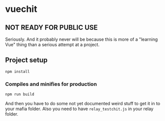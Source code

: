 # vuechit

## NOT READY FOR PUBLIC USE

Seriously. And it probably never will be because this is more of a "learning Vue" thing than
a serious attempt at a project.

## Project setup

```
npm install
```

### Compiles and minifies for production

```
npm run build
```

And then you have to do some not yet documented weird stuff to get it in to your mafia folder.
Also you need to have `relay_testchit.js` in your relay folder.
